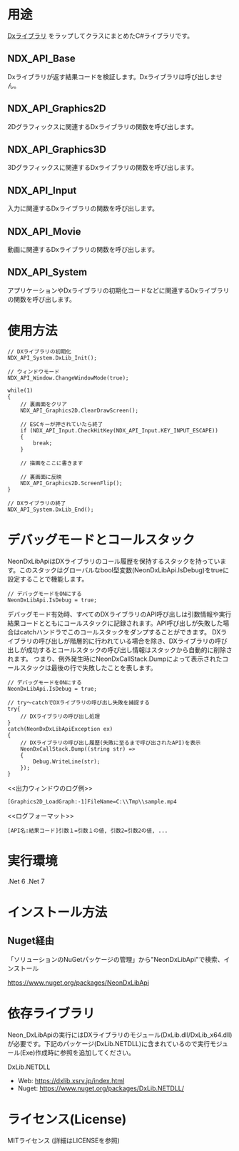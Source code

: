 # 用途

 [Dxライブラリ](https://dxlib.xsrv.jp/index.html) をラップしてクラスにまとめたC#ライブラリです。


## NDX_API_Base

 Dxライブラリが返す結果コードを検証します。Dxライブラリは呼び出しません。

## NDX_API_Graphics2D

 2Dグラフィックスに関連するDxライブラリの関数を呼び出します。

## NDX_API_Graphics3D

 3Dグラフィックスに関連するDxライブラリの関数を呼び出します。

## NDX_API_Input

 入力に関連するDxライブラリの関数を呼び出します。
 
## NDX_API_Movie

 動画に関連するDxライブラリの関数を呼び出します。
 
## NDX_API_System

 アプリケーションやDxライブラリの初期化コードなどに関連するDxライブラリの関数を呼び出します。

# 使用方法

```
// DXライブラリの初期化
NDX_API_System.DxLib_Init();

// ウィンドウモード
NDX_API_Window.ChangeWindowMode(true);

while(1)
{
    // 裏画面をクリア
    NDX_API_Graphics2D.ClearDrawScreen();

    // ESCキーが押されていたら終了
    if (NDX_API_Input.CheckHitKey(NDX_API_Input.KEY_INPUT_ESCAPE))
    {
        break;
    }

    // 描画をここに書きます

    // 裏画面に反映
    NDX_API_Graphics2D.ScreenFlip();
}

// DXライブラリの終了
NDX_API_System.DxLib_End();
```

# デバッグモードとコールスタック

NeonDxLibApiはDXライブラリのコール履歴を保持するスタックを持っています。このスタックはグローバルなbool型変数(NeonDxLibApi.IsDebug)をtrueに設定することで機能します。

```
// デバッグモードをONにする
NeonDxLibApi.IsDebug = true;
```

デバッグモード有効時、すべてのDXライブラリのAPI呼び出しは引数情報や実行結果コードとともにコールスタックに記録されます。API呼び出しが失敗した場合はcatchハンドラでこのコールスタックをダンプすることができます。
DXライブラリの呼び出しが階層的に行われている場合を除き、DXライブラリの呼び出しが成功するとコールスタックの呼び出し情報はスタックから自動的に削除されます。
つまり、例外発生時にNeonDxCallStack.Dumpによって表示されたコールスタックは最後の行で失敗したことを表します。

```
// デバッグモードをONにする
NeonDxLibApi.IsDebug = true;

// try～catchでDXライブラリの呼び出し失敗を捕捉する
try{
    // DXライブラリの呼び出し処理
}
catch(NeonDxDxLibApiException ex)
{
    // DXライブラリの呼び出し履歴(失敗に至るまで呼び出されたAPI)を表示
    NeonDxCallStack.Dump((string str) =>
    {
        Debug.WriteLine(str);
    });
}
```

<<出力ウィンドウのログ例>>
```
[Graphics2D_LoadGraph:-1]FileName=C:\\Tmp\\sample.mp4
```

<<ログフォーマット>>
```
[API名:結果コード]引数１=引数１の値, 引数2=引数2の値, ...
```


# 実行環境

.Net 6
.Net 7

# インストール方法

## Nuget経由

「ソリューションのNuGetパッケージの管理」から"NeonDxLibApi"で検索、インストール

https://www.nuget.org/packages/NeonDxLibApi

# 依存ライブラリ

Neon_DxLibApiの実行にはDXライブラリのモジュール(DxLib.dll/DxLib_x64.dll)が必要です。下記のパッケージ(DxLib.NETDLL)に含まれているので実行モジュール(Exe)作成時に参照を追加してください。


DxLib.NETDLL
 - Web: https://dxlib.xsrv.jp/index.html
 - Nuget: https://www.nuget.org/packages/DxLib.NETDLL/

# ライセンス(License)

MITライセンス
(詳細はLICENSEを参照)

